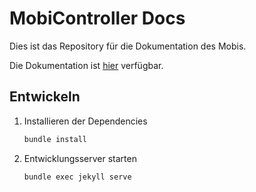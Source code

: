 # MobiController Docs

Dies ist das Repository für die Dokumentation des Mobis.

Die Dokumentation ist [hier](https://flo2410.github.io/MobiController-Docs/) verfügbar.

## Entwickeln

1. Installieren der Dependencies

    ```bash
    bundle install
    ```

2. Entwicklungsserver starten

    ```bash
    bundle exec jekyll serve
    ```
